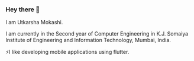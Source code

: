 ### Hey there 👋
I am Utkarsha Mokashi.
<!--
**utkarshamokashi/utkarshamokashi** is a ✨ _special_ ✨ repository because its `README.md` (this file) appears on your GitHub profile.

Here are some ideas to get you started:
-->

I am currently in the Second year of Computer Engineering in K.J. Somaiya Institute of Engineering and Information Technology, Mumbai, India.

⚡I like developing mobile applications using flutter.
<!-- - 🔭 I’m currently working on ...
- 🌱 I’m currently learning ...
- 👯 I’m looking to collaborate on ...
- 🤔 I’m looking for help with ...
- 💬 Ask me about ...
- 📫 How to reach me: ...
- 😄 Pronouns: ...
- ⚡ Fun fact: ...
-->
